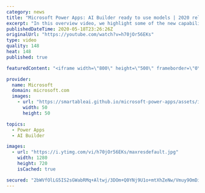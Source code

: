 ```yaml
---
category: news
title: "Microsoft Power Apps: AI Builder ready to use models | 2020 release wave 1 overview"
excerpt: "In this overview video, we highlight some of the new capabilities included in the latest update to Microsoft Power Apps, AI Builder ready to use models.     Here are the capabilities covered:   • Entity extraction helps you by identifying and extracting people, dates, places, locations, etc. from text"
publishedDateTime: 2020-05-18T23:26:26Z
originalUrl: "https://youtube.com/watch?v=h70jOr56EKs"
type: video
quality: 148
heat: 148
published: true

featuredContent: "<iframe width=\"800\" height=\"500\" frameborder=\"0\" src=\"https://www.youtube.com/embed/h70jOr56EKs\" allow=\"accelerometer; autoplay; encrypted-media; gyroscope; picture-in-picture\" allowfullscreen></iframe>"

provider:
  name: Microsoft
  domain: microsoft.com
  images:
    - url: "https://smartableai.github.io/microsoft-power-apps/assets/images/organizations/microsoft.com-50x50.jpg"
      width: 50
      height: 50

topics:
  - Power Apps
  - AI Builder

images:
  - url: "https://i.ytimg.com/vi/h70jOr56EKs/maxresdefault.jpg"
    width: 1280
    height: 720
    isCached: true

secured: "2bWVfOlLG5IS2sGWabRMq+Altwj/3DOm+Q0YNj9U1o+mtXhZeNw/Vmuy9OmDiTfmT2IIZHLzhPdikySWKLMIPm5gsSg+nogcgrn9gwUTYvSocIfFlygXKYlAlTeLe4QCLQoAEbOL+1EPLe+Bd4h6W5rPuWf2K2hFn06znJ65RtWFy+joMkF17opfg9naq8wb5ndwIKO8Dml0NAIdsgnVcAphiXVolWCJ7xc04nRvxKcl7++WB7GrEBagSCRYyAtGJnxj0ZAVGeQwBdEz1J5a/18rmDi9aLq+oPpzbVt10KLhxAfeekRDpGsRNAFRCpZo+hUeDh/SoCR4pBIqYd4xT83cWYSsp6NL5vqMVf9lTXZYboTpAX5WZSL7VfVTOLNH4O9OP1hzdC4HGfQSrA9oITkthhy7qGA5HmNvHmQi3OrJYiACQ3WzdckQnHxQdxty;bofeNQLfwVsnHw7uEBh7qQ=="
---
```


